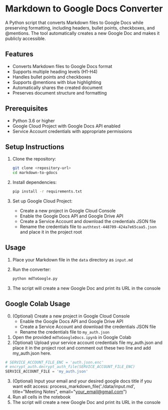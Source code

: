 # Markdown to Google Docs Converter

A Python script that converts Markdown files to Google Docs while preserving formatting, including headers, bullet points, checkboxes, and @mentions. The tool automatically creates a new Google Doc and makes it publicly accessible.

## Features

- Converts Markdown files to Google Docs format
- Supports multiple heading levels (H1-H4)
- Handles bullet points and checkboxes
- Supports @mentions with blue highlighting
- Automatically shares the created document
- Preserves document structure and formatting

## Prerequisites

- Python 3.6 or higher
- Google Cloud Project with Google Docs API enabled
- Service Account credentials with appropriate permissions

## Setup Instructions

1. Clone the repository:
   ```bash
   git clone <repository-url>
   cd markdown-to-gdocs
   ```

2. Install dependencies:
   ```bash
   pip install -r requirements.txt
   ```

3. Set up Google Cloud Project:
   - Create a new project in Google Cloud Console
   - Enable the Google Docs API and Google Drive API
   - Create a Service Account and download the credentials JSON file
   - Rename the credentials file to `authtest-448709-424a7e65caa5.json` and place it in the project root

## Usage

1. Place your Markdown file in the `data` directory as `input.md`

2. Run the converter:
   ```bash
   python mdToGoogle.py
   ```

3. The script will create a new Google Doc and print its URL in the console

## Google Colab Usage

0. (Optional) Create a new project in Google Cloud Console
   - Enable the Google Docs API and Google Drive API
   - Create a Service Account and download the credentials JSON file
   - Rename the credentials file to `my_auth.json`
1. Open the provided `mdToGoogleDocs.ipynb` in Google Colab
2. (Optional) Upload your service account credentials file my_auth.json and place it in the project root and comment out these two line and add my_auth.json here.
```python
# SERVICE_ACCOUNT_FILE_ENC = 'auth.json.enc'
# encrypt_auth.decrypt_auth_file(SERVICE_ACCOUNT_FILE_ENC)
SERVICE_ACCOUNT_FILE = 'my_auth.json'
```
3. (Optional) Input your email and your desired google docs title if you want edit access: process_markdown_file('./data/input.md', title="Meeting Notes", email="your_email@gmail.com")
4. Run all cells in the notebook 
5. The script will create a new Google Doc and print its URL in the console 
